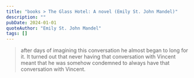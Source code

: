 ```yaml
---
title: "books > The Glass Hotel: A novel (Emily St. John Mandel)"
description: ""
pubDate: 2024-01-01
quoteAuthor: "Emily St. John Mandel"
tags: []
---
```


> after days of imagining this conversation he almost began to long for it. It turned out that never having that conversation with Vincent meant that he was somehow condemned to always have that conversation with Vincent.